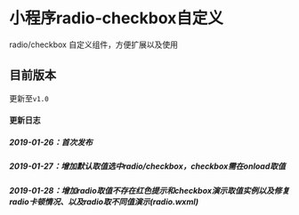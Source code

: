 # 小程序radio-checkbox自定义
radio/checkbox 自定义组件，方便扩展以及使用  

## 目前版本
更新至`v1.0`

#### 更新日志
##### 2019-01-26：首次发布
##### 2019-01-27：增加默认取值选中radio/checkbox，checkbox需在onload取值
##### 2019-01-28：增加radio取值不存在红色提示和checkbox演示取值实例以及修复radio卡顿情况、以及radio取不同值演示(radio.wxml)

